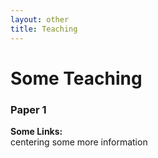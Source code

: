 ```yaml
---
layout: other
title: Teaching
---
```


<h1 class = "pageTitle"> Some Teaching </h1>

<h3> Paper 1 </h3>

<p align="left">
  <b> Some Links:</b><br>
  centering some more information
  <br><br>
</p>
